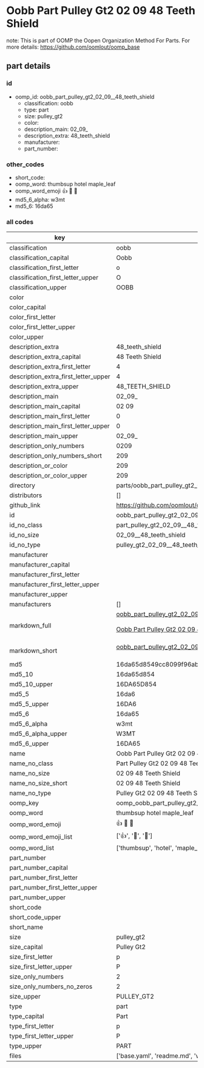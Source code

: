 # Oobb Part Pulley Gt2 02 09  48 Teeth Shield  

note: This is part of OOMP the Oopen Organization Method For Parts. For more details: https://github.com/oomlout/oomp_base

##  part details





### id
* oomp_id: oobb_part_pulley_gt2_02_09__48_teeth_shield
  * classification: oobb
  * type: part
  * size: pulley_gt2
  * color: 
  * description_main: 02_09_
  * description_extra: 48_teeth_shield
  * manufacturer: 
  * part_number: 

### other_codes
* short_code: 
* oomp_word: thumbsup hotel maple_leaf
* oomp_word_emoji :thumbsup: :hotel: :maple_leaf:
* md5_6_alpha: w3mt
* md5_6: 16da65

### all codes 
| key | value |  
| --- | --- |  
| classification | oobb |  
| classification_capital | Oobb |  
| classification_first_letter | o |  
| classification_first_letter_upper | O |  
| classification_upper | OOBB |  
| color |  |  
| color_capital |  |  
| color_first_letter |  |  
| color_first_letter_upper |  |  
| color_upper |  |  
| description_extra | 48_teeth_shield |  
| description_extra_capital | 48 Teeth Shield |  
| description_extra_first_letter | 4 |  
| description_extra_first_letter_upper | 4 |  
| description_extra_upper | 48_TEETH_SHIELD |  
| description_main | 02_09_ |  
| description_main_capital | 02 09  |  
| description_main_first_letter | 0 |  
| description_main_first_letter_upper | 0 |  
| description_main_upper | 02_09_ |  
| description_only_numbers | 0209 |  
| description_only_numbers_short | 209 |  
| description_or_color | 209 |  
| description_or_color_upper | 209 |  
| directory | parts/oobb_part_pulley_gt2_02_09__48_teeth_shield |  
| distributors | [] |  
| github_link | https://github.com/oomlout/oomlout_oomp_part_src/tree/main/parts/oobb_part_pulley_gt2_02_09__48_teeth_shield/working |  
| id | oobb_part_pulley_gt2_02_09__48_teeth_shield |  
| id_no_class | part_pulley_gt2_02_09__48_teeth_shield |  
| id_no_size | 02_09__48_teeth_shield |  
| id_no_type | pulley_gt2_02_09__48_teeth_shield |  
| manufacturer |  |  
| manufacturer_capital |  |  
| manufacturer_first_letter |  |  
| manufacturer_first_letter_upper |  |  
| manufacturer_upper |  |  
| manufacturers | [] |  
| markdown_full | [oobb_part_pulley_gt2_02_09__48_teeth_shield](https://github.com/oomlout/oomlout_oomp_part_src/tree/main/parts/oobb_part_pulley_gt2_02_09__48_teeth_shield/working)<br>[](https://github.com/oomlout/oomlout_oomp_part_src/tree/main/parts/oobb_part_pulley_gt2_02_09__48_teeth_shield/working)<br>[Oobb Part Pulley Gt2 02 09  48 Teeth Shield](https://github.com/oomlout/oomlout_oomp_part_src/tree/main/parts/oobb_part_pulley_gt2_02_09__48_teeth_shield/working)<br><br> |  
| markdown_short | [oobb_part_pulley_gt2_02_09__48_teeth_shield](https://github.com/oomlout/oomlout_oomp_part_src/tree/main/parts/oobb_part_pulley_gt2_02_09__48_teeth_shield/working)<br><br> |  
| md5 | 16da65d8549cc8099f96abbd78f999ba |  
| md5_10 | 16da65d854 |  
| md5_10_upper | 16DA65D854 |  
| md5_5 | 16da6 |  
| md5_5_upper | 16DA6 |  
| md5_6 | 16da65 |  
| md5_6_alpha | w3mt |  
| md5_6_alpha_upper | W3MT |  
| md5_6_upper | 16DA65 |  
| name | Oobb Part Pulley Gt2 02 09  48 Teeth Shield |  
| name_no_class | Part Pulley Gt2 02 09  48 Teeth Shield |  
| name_no_size | 02 09  48 Teeth Shield |  
| name_no_size_short | 02 09  48 Teeth Shield |  
| name_no_type | Pulley Gt2 02 09  48 Teeth Shield |  
| oomp_key | oomp_oobb_part_pulley_gt2_02_09__48_teeth_shield |  
| oomp_word | thumbsup hotel maple_leaf |  
| oomp_word_emoji | :thumbsup: :hotel: :maple_leaf: |  
| oomp_word_emoji_list | [':thumbsup:', ':hotel:', ':maple_leaf:'] |  
| oomp_word_list | ['thumbsup', 'hotel', 'maple_leaf'] |  
| part_number |  |  
| part_number_capital |  |  
| part_number_first_letter |  |  
| part_number_first_letter_upper |  |  
| part_number_upper |  |  
| short_code |  |  
| short_code_upper |  |  
| short_name |  |  
| size | pulley_gt2 |  
| size_capital | Pulley Gt2 |  
| size_first_letter | p |  
| size_first_letter_upper | P |  
| size_only_numbers | 2 |  
| size_only_numbers_no_zeros | 2 |  
| size_upper | PULLEY_GT2 |  
| type | part |  
| type_capital | Part |  
| type_first_letter | p |  
| type_first_letter_upper | P |  
| type_upper | PART |  
| files | ['base.yaml', 'readme.md', 'working.json', 'working.yaml'] |  
